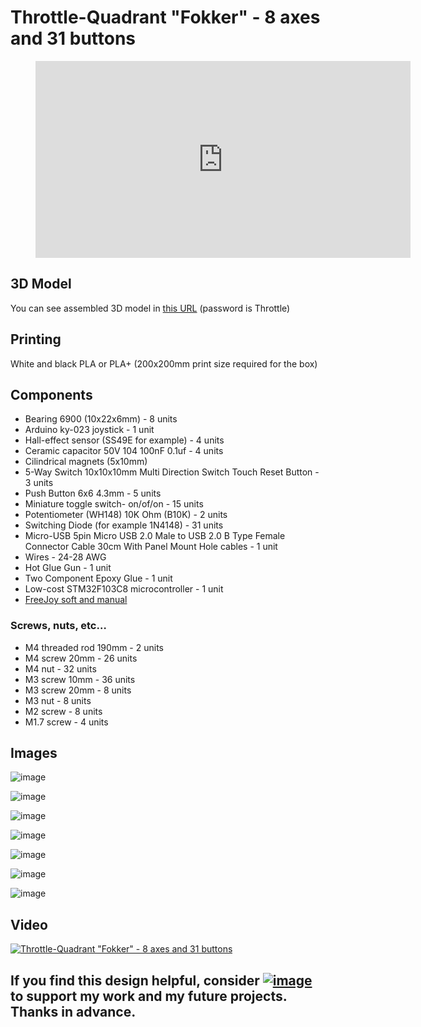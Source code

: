 # Throttle-Quadrant "Fokker" - 8 axes and 31 buttons

<figure class="video_container">
  <iframe width="600" height="315" src="https://www.youtube.com/embed/K5ZFy4OZQYY" frameborder="0" allowfullscreen="true"> </iframe>
</figure>

## 3D Model
You can see assembled 3D model in [this URL](https://a360.co/2Yg0hqr) (password is Throttle)

## Printing
 White and black PLA or PLA+ (200x200mm print size required for the box)
 
## Components
- Bearing 6900 (10x22x6mm)  - 8 units
- Arduino ky-023 joystick - 1 unit
- Hall-effect sensor (SS49E for example) - 4 units
- Ceramic capacitor 50V 104 100nF 0.1uf - 4 units
- Cilindrical magnets (5x10mm)
- 5-Way Switch 10x10x10mm Multi Direction Switch Touch Reset Button - 3 units
- Push Button 6x6 4.3mm - 5 units
- Miniature toggle switch- on/of/on - 15 units
- Potentiometer (WH148) 10K Ohm (B10K) - 2 units
- Switching Diode (for example 1N4148) - 31 units
- Micro-USB 5pin Micro USB 2.0 Male to USB 2.0 B Type Female Connector Cable 30cm With Panel Mount Hole cables - 1 unit
- Wires - 24-28 AWG 
- Hot Glue Gun - 1 unit
- Two Component Epoxy Glue - 1 unit
- Low-cost STM32F103C8 microcontroller - 1 unit
- [FreeJoy soft and manual](https://github.com/FreeJoy-Team/FreeJoyWiki)

### Screws, nuts, etc…
- M4 threaded rod 190mm - 2 units
- M4 screw 20mm - 26 units
- M4 nut - 32 units
- M3 screw 10mm - 36 units
- M3 screw 20mm - 8 units
- M3 nut - 8 units
- M2 screw - 8 units
- M1.7 screw - 4 units

##  Images
![image](images/rud.png)

![image](images/rud_1.png)

![image](images/rud_2.png)

![image](images/rud_3.png)

![image](images/rud_4.png)

![image](images/rud_5.png)

![image](images/rud_6.png)

##  Video

[![Throttle-Quadrant "Fokker" - 8 axes and 31 buttons](https://img.youtube.com/vi/K5ZFy4OZQYY/0.jpg)](https://www.youtube.com/watch?v=K5ZFy4OZQYY)

## **If you find this design helpful, consider <a rel="nofollow" href="https://www.paypal.com/donate?hosted_button_id=AMR2W2ADLGAD8" target="_blank"><img src="https://www.paypalobjects.com/en_US/i/btn/btn_donate_SM.gif" alt="image"></a> to support my work and my future projects. Thanks in advance.**
